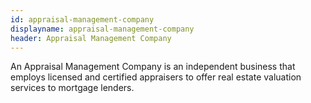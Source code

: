 ```yaml
---
id: appraisal-management-company
displayname: appraisal-management-company
header: Appraisal Management Company
---
```


An Appraisal Management Company is an independent business that employs licensed and certified appraisers to offer real estate valuation services to mortgage lenders.

